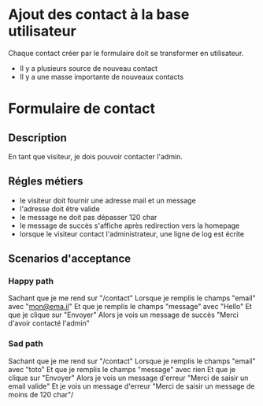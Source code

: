 # Ajout des contact à la base utilisateur

Chaque contact créer par le formulaire doit se transformer en utilisateur.

 - Il y a plusieurs source de nouveau contact
 - Il y a une masse importante de nouveaux contacts


# Formulaire de contact

## Description
En tant que visiteur, je dois pouvoir contacter
l'admin.

## Régles métiers

 - le visiteur doit fournir une adresse mail et un message
 - l'adresse doit être valide
 - le message ne doit pas dépasser 120 char
 - le message de succès s'affiche après redirection vers la homepage
 - lorsque le visiteur contact l'administrateur, une ligne de log est écrite

## Scenarios d'acceptance
### Happy path
 Sachant que je me rend sur "/contact"
 Lorsque je remplis le champs "email" avec "mon@ema.il"
 Et que je remplis le champs "message" avec "Hello"
 Et que je clique sur "Envoyer"
 Alors je vois un message de succès "Merci d'avoir contacté l'admin"
 
### Sad path
 Sachant que je me rend sur "/contact"
 Lorsque je remplis le champs "email" avec "toto"
 Et que je remplis le champs "message" avec rien
 Et que je clique sur "Envoyer"
 Alors je vois un message d'erreur "Merci de saisir un email valide"
 Et je vois un message d'erreur "Merci de saisir un message de moins de 120 char"/
